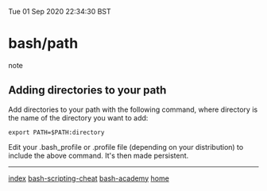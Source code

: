 Tue 01 Sep 2020 22:34:30 BST

# bash/path
note
## Adding directories to your path 

Add directories to your path with the following command, where directory is the name of the directory you want to add:


    export PATH=$PATH:directory

Edit your .bash_profile or .profile file (depending on your distribution) to include the above command. It's then made  persistent.
___
[index](./index-file.md)
[bash-scripting-cheat](./bash-scripting-cheat.md)
[bash-academy](./bash-academy.md)
[home](./home.md) 

